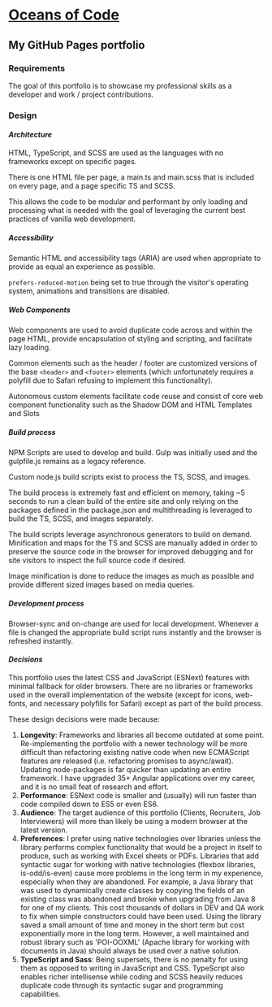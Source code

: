 # [Oceans of Code](https://oceansofcode.github.io)

## My GitHub Pages portfolio

### Requirements

The goal of this portfolio is to showcase my professional skills as a developer and work / project contributions.

### Design

#### *Architecture*

HTML, TypeScript, and SCSS are used as the languages with no frameworks except on specific pages.

There is one HTML file per page, a main.ts and main.scss that is included on every page, and a page specific TS and SCSS.

This allows the code to be modular and performant by only loading and processing what is needed with the goal of leveraging the current best practices of vanilla web development.

##### Accessibility

Semantic HTML and accessibility tags (ARIA) are used when appropriate to provide as equal an experience as possible.

`prefers-reduced-motion` being set to true through the visitor's operating system, animations and transitions are disabled.

##### Web Components

Web components are used to avoid duplicate code across and within the page HTML, provide encapsulation of styling and scripting, and facilitate lazy loading.

Common elements such as the header / footer are customized versions of the base `<header>` and `<footer>` elements (which unfortunately requires a polyfill due to Safari refusing to implement this functionality).

Autonomous custom elements facilitate code reuse and consist of core web component functionality such as the Shadow DOM and HTML Templates and Slots

##### Build process

NPM Scripts are used to develop and build. Gulp was initially used and the gulpfile.js remains as a legacy reference.

Custom node.js build scripts exist to process the TS, SCSS, and images.

The build process is extremely fast and efficient on memory, taking ~5 seconds to run a clean build of the entire site and only relying on the packages defined in the package.json and multithreading is leveraged to build the TS, SCSS, and images separately.

The build scripts leverage asynchronous generators to build on demand. Minification and maps for the TS and SCSS are manually added in order to preserve the source code in the browser for improved debugging and for site visitors to inspect the full source code if desired.

Image minification is done to reduce the images as much as possible and provide different sized images based on media queries.

##### Development process

Browser-sync and on-change are used for local development. Whenever a file is changed the appropriate build script runs instantly and the browser is refreshed instantly.

#### *Decisions*

This portfolio uses the latest CSS and JavaScript (ESNext) features with minimal fallback for older browsers. There are no libraries or frameworks used in the overall implementation of the website (except for icons, web-fonts, and necessary polyfills for Safari) except as part of the build process.

These design decisions were made because:

1. **Longevity**: Frameworks and libraries all become outdated at some point. Re-implementing the portfolio with a newer technology will be more difficult than refactoring existing native code when new ECMAScript features are released (i.e. refactoring promises to async/await). Updating node-packages is far quicker than updating an entire framework. I have upgraded 35+ Angular applications over my career, and it is no small feat of research and effort.
2. **Performance**: ESNext code is smaller and (usually) will run faster than code compiled down to ES5 or even ES6.
3. **Audience**: The target audience of this portfolio (Clients, Recruiters, Job Interviewers) will more than likely be using a modern browser at the latest version.
4. **Preferences**: I prefer using native technologies over libraries unless the library performs complex functionality that would be a project in itself to produce, such as working with Excel sheets or PDFs. Libraries that add syntactic sugar for working with native technologies (flexbox libraries, is-odd/is-even) cause more problems in the long term in my experience, especially when they are abandoned. For example, a Java library that was used to dynamically create classes by copying the fields of an existing class was abandoned and broke when upgrading from Java 8 for one of my clients. This cost thousands of dollars in DEV and QA work to fix when simple constructors could have been used. Using the library saved a small amount of time and money in the short term but cost exponentially more in the long term. However, a well maintained and robust library such as 'POI-OOXML' (Apache library for working with documents in Java) should always be used over a native solution.
5. **TypeScript and Sass**: Being supersets, there is no penalty for using them as opposed to writing in JavaScript and CSS. TypeScript also enables richer intellisense while coding and SCSS heavily reduces duplicate code through its syntactic sugar and programming capabilities.
